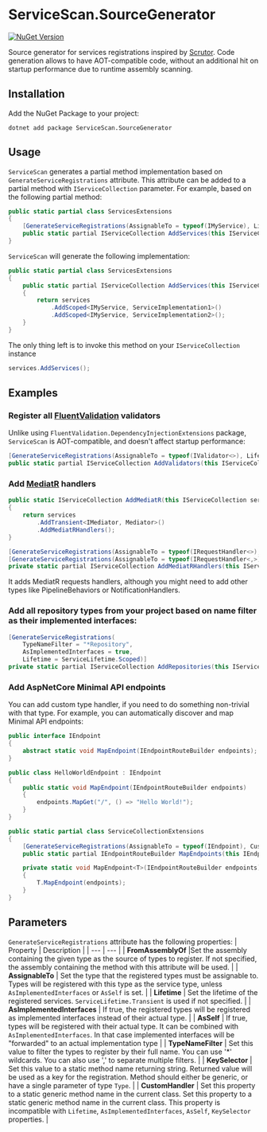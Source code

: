 # ServiceScan.SourceGenerator
[![NuGet Version](https://img.shields.io/nuget/v/ServiceScan.SourceGenerator)](https://www.nuget.org/packages/ServiceScan.SourceGenerator/)

Source generator for services registrations inspired by [Scrutor](https://github.com/khellang/Scrutor/).
Code generation allows to have AOT-compatible code, without an additional hit on startup performance due to runtime assembly scanning.

## Installation 
Add the NuGet Package to your project:
```
dotnet add package ServiceScan.SourceGenerator
```

## Usage

`ServiceScan` generates a partial method implementation based on `GenerateServiceRegistrations` attribute. This attribute can be added to a partial method with `IServiceCollection` parameter. 
For example, based on the following partial method:
```csharp
public static partial class ServicesExtensions
{
    [GenerateServiceRegistrations(AssignableTo = typeof(IMyService), Lifetime = ServiceLifetime.Scoped)]
    public static partial IServiceCollection AddServices(this IServiceCollection services);
}
```

`ServiceScan` will generate the following implementation:
```csharp
public static partial class ServicesExtensions
{
    public static partial IServiceCollection AddServices(this IServiceCollection services)
    {
        return services
            .AddScoped<IMyService, ServiceImplementation1>()
            .AddScoped<IMyService, ServiceImplementation2>();
    }
}
```

The only thing left is to invoke this method on your `IServiceCollection` instance
```csharp
services.AddServices();
```

## Examples

### Register all [FluentValidation](https://github.com/FluentValidation/FluentValidation) validators
Unlike using `FluentValidation.DependencyInjectionExtensions` package, `ServiceScan` is AOT-compatible, and doesn't affect startup performance:
```csharp
[GenerateServiceRegistrations(AssignableTo = typeof(IValidator<>), Lifetime = ServiceLifetime.Singleton)]
public static partial IServiceCollection AddValidators(this IServiceCollection services);
```

### Add [MediatR](https://github.com/jbogard/MediatR) handlers
```csharp
public static IServiceCollection AddMediatR(this IServiceCollection services)
{
    return services
        .AddTransient<IMediator, Mediator>()
        .AddMediatRHandlers();
}

[GenerateServiceRegistrations(AssignableTo = typeof(IRequestHandler<>), Lifetime = ServiceLifetime.Transient)]
[GenerateServiceRegistrations(AssignableTo = typeof(IRequestHandler<,>), Lifetime = ServiceLifetime.Transient)]
private static partial IServiceCollection AddMediatRHandlers(this IServiceCollection services);
```
It adds MediatR requests handlers, although you might need to add other types like PipelineBehaviors or NotificationHandlers.

### Add all repository types from your project based on name filter as their implemented interfaces:
```csharp
[GenerateServiceRegistrations(
    TypeNameFilter = "*Repository",
    AsImplementedInterfaces = true,
    Lifetime = ServiceLifetime.Scoped)]
private static partial IServiceCollection AddRepositories(this IServiceCollection services);
```

### Add AspNetCore Minimal API endpoints
You can add custom type handler, if you need to do something non-trivial with that type. For example, you can automatically discover
and map Minimal API endpoints:
```csharp
public interface IEndpoint
{
    abstract static void MapEndpoint(IEndpointRouteBuilder endpoints);
}

public class HelloWorldEndpoint : IEndpoint
{
    public static void MapEndpoint(IEndpointRouteBuilder endpoints)
    {
        endpoints.MapGet("/", () => "Hello World!");
    }
}

public static partial class ServiceCollectionExtensions
{
    [GenerateServiceRegistrations(AssignableTo = typeof(IEndpoint), CustomHandler = nameof(MapEndpoint))]
    public static partial IEndpointRouteBuilder MapEndpoints(this IEndpointRouteBuilder endpoints);

    private static void MapEndpoint<T>(IEndpointRouteBuilder endpoints) where T : IEndpoint
    {
        T.MapEndpoint(endpoints);
    }
}

```


## Parameters

`GenerateServiceRegistrations` attribute has the following properties:
| Property | Description |
| --- | --- |
| **FromAssemblyOf** |Set the assembly containing the given type as the source of types to register. If not specified, the assembly containing the method with this attribute will be used. |
| **AssignableTo** | Set the type that the registered types must be assignable to. Types will be registered with this type as the service type, unless `AsImplementedInterfaces` or `AsSelf` is set. |
| **Lifetime** | Set the lifetime of the registered services. `ServiceLifetime.Transient` is used if not specified. |
| **AsImplementedInterfaces** | If true, the registered types will be registered as implemented interfaces instead of their actual type. |
| **AsSelf** | If true, types will be registered with their actual type. It can be combined with `AsImplementedInterfaces`. In that case implemented interfaces will be "forwarded" to an actual implementation type |
| **TypeNameFilter** | Set this value to filter the types to register by their full name. You can use '*' wildcards. You can also use ',' to separate multiple filters. |
| **KeySelector** | Set this value to a static method name returning string. Returned value will be used as a key for the registration. Method should either be generic, or have a single parameter of type `Type`. |
| **CustomHandler** | Set this property to a static generic method name in the current class. Set this property to a static generic method name in the current class. This property is incompatible with `Lifetime`, `AsImplementedInterfaces`, `AsSelf`, `KeySelector` properties. |
